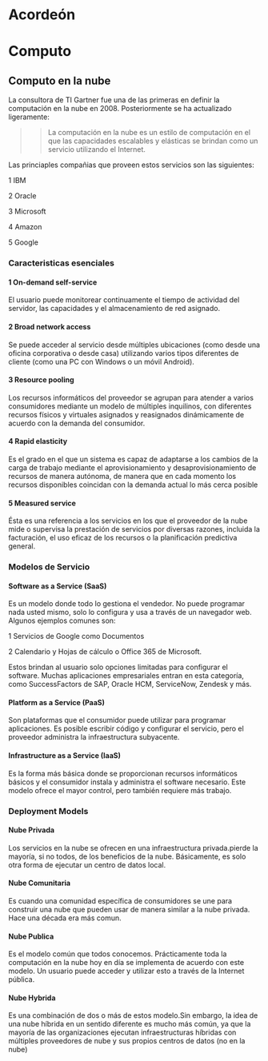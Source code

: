 # Acordeón

# Computo 
## Computo en la nube
La consultora de TI Gartner fue una de las primeras en definir la computación en la nube en 2008. Posteriormente 
se ha actualizado ligeramente:

>> La computación en la nube es un estilo de computación en el que las capacidades  escalables y elásticas  se brindan como un servicio utilizando el Internet.

Las princiaples compañias que proveen estos servicios son las siguientes:

1 IBM

2 Oracle

3 Microsoft

4 Amazon

5 Google


### Caracteristicas esenciales
#### 1 On-demand self-service

El usuario puede monitorear continuamente el tiempo de actividad del servidor, las capacidades y el almacenamiento de red asignado.

#### 2 Broad network access

Se puede acceder al servicio desde múltiples ubicaciones (como desde una oficina corporativa o desde casa) utilizando varios tipos diferentes de cliente (como una PC con Windows o un móvil Android).

#### 3 Resource pooling 

Los recursos informáticos del proveedor se agrupan para atender a varios consumidores mediante un modelo de múltiples inquilinos, con diferentes recursos físicos y virtuales asignados y reasignados dinámicamente de acuerdo con la demanda del consumidor.

#### 4 Rapid elasticity

Es el grado en el que un sistema es capaz de adaptarse a los cambios de la carga de trabajo mediante el aprovisionamiento y desaprovisionamiento de recursos de manera autónoma, de manera que en cada momento los recursos disponibles coincidan con la demanda actual lo más cerca posible

#### 5 Measured service

Ésta es una referencia a los servicios en los que el proveedor de la nube mide o supervisa la prestación de servicios por diversas razones, incluida la facturación, el uso eficaz de los recursos o la planificación predictiva general.

### Modelos de Servicio

#### Software as a Service (SaaS)

Es un modelo donde todo lo gestiona el vendedor. No puede programar nada usted mismo, solo lo configura y usa a través de un navegador web. Algunos ejemplos comunes son:

 1 Servicios de Google como Documentos

 2 Calendario y Hojas de cálculo o Office 365 de Microsoft.

 Estos brindan al usuario solo opciones limitadas para configurar el software. Muchas aplicaciones empresariales entran en esta categoría, como SuccessFactors de SAP, Oracle HCM, ServiceNow, Zendesk y más.

#### Platform as a Service (PaaS)

Son plataformas que el consumidor puede utilizar para programar aplicaciones. Es posible escribir código y configurar el servicio, pero el proveedor administra la infraestructura subyacente.

#### Infrastructure as a Service (IaaS)

Es la forma más básica donde se proporcionan recursos informáticos básicos y el consumidor instala y administra el software necesario. Este modelo ofrece el mayor control, pero también requiere más trabajo.


### Deployment Models

#### Nube Privada

Los servicios en la nube se ofrecen en una infraestructura privada.pierde la mayoría, si no todos, de los beneficios de la nube. Básicamente, es solo otra forma de ejecutar un centro de datos local. 

#### Nube Comunitaria

Es cuando una comunidad específica de consumidores se une para construir una nube que pueden usar de manera similar a la nube privada. Hace una década era más comun.

#### Nube Publica

Es el modelo común que todos conocemos. Prácticamente toda la computación en la nube hoy en día se implementa de acuerdo con este modelo. Un usuario puede acceder y utilizar esto a través de la Internet pública.

#### Nube Hybrida

Es una combinación de dos o más de estos
modelo.Sin embargo, la idea de una nube híbrida en un sentido diferente es mucho más común, ya que la mayoría de las organizaciones ejecutan infraestructuras híbridas con múltiples proveedores de nube y sus propios centros de datos (no en la nube)